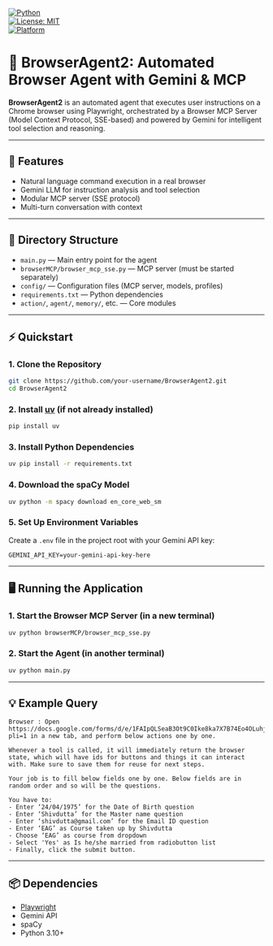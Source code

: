 [![Python](https://img.shields.io/badge/python-3.10%2B-blue?logo=python)](https://www.python.org/)  
[![License: MIT](https://img.shields.io/badge/license-MIT-green)](./LICENSE)  
[![Platform](https://img.shields.io/badge/platform-Windows%20%7C%20Mac-blue)](#)

# 🤖 BrowserAgent2: Automated Browser Agent with Gemini & MCP

**BrowserAgent2** is an automated agent that executes user instructions on a Chrome browser using Playwright, orchestrated by a Browser MCP Server (Model Context Protocol, SSE-based) and powered by Gemini for intelligent tool selection and reasoning.

---

## 🚀 Features
- Natural language command execution in a real browser
- Gemini LLM for instruction analysis and tool selection
- Modular MCP server (SSE protocol)
- Multi-turn conversation with context

---

## 📁 Directory Structure
- `main.py` — Main entry point for the agent  
- `browserMCP/browser_mcp_sse.py` — MCP server (must be started separately)  
- `config/` — Configuration files (MCP server, models, profiles)  
- `requirements.txt` — Python dependencies  
- `action/`, `agent/`, `memory/`, etc. — Core modules

---

## ⚡ Quickstart

### 1. Clone the Repository
```bash
git clone https://github.com/your-username/BrowserAgent2.git
cd BrowserAgent2
```

### 2. Install [uv](https://github.com/astral-sh/uv) (if not already installed)
```bash
pip install uv
```

### 3. Install Python Dependencies
```bash
uv pip install -r requirements.txt
```

### 4. Download the spaCy Model
```bash
uv python -m spacy download en_core_web_sm
```

### 5. Set Up Environment Variables
Create a `.env` file in the project root with your Gemini API key:
```env
GEMINI_API_KEY=your-gemini-api-key-here
```

---

## 🖥️ Running the Application

### 1. Start the Browser MCP Server (in a new terminal)
```bash
uv python browserMCP/browser_mcp_sse.py
```

### 2. Start the Agent (in another terminal)
```bash
uv python main.py
```

---

## 💡 Example Query
```
Browser : Open https://docs.google.com/forms/d/e/1FAIpQLSeaB3Ot9C0Ike8ka7X7B74Eo4OLuhj2x7rvH6SaP_ZWUQUE7A/viewform?pli=1 in a new tab, and perform below actions one by one.

Whenever a tool is called, it will immediately return the browser state, which will have ids for buttons and things it can interact with. Make sure to save them for reuse for next steps.

Your job is to fill below fields one by one. Below fields are in random order and so will be the questions.

You have to:
- Enter ‘24/04/1975’ for the Date of Birth question
- Enter ‘Shivdutta’ for the Master name question
- Enter ‘shivdutta@gmail.com’ for the Email ID question
- Enter ‘EAG’ as Course taken up by Shivdutta
- Choose ‘EAG’ as course from dropdown
- Select 'Yes' as Is he/she married from radiobutton list
- Finally, click the submit button.
```

---

## 📦 Dependencies
- [Playwright](https://playwright.dev/python/)
- Gemini API
- spaCy
- Python 3.10+

